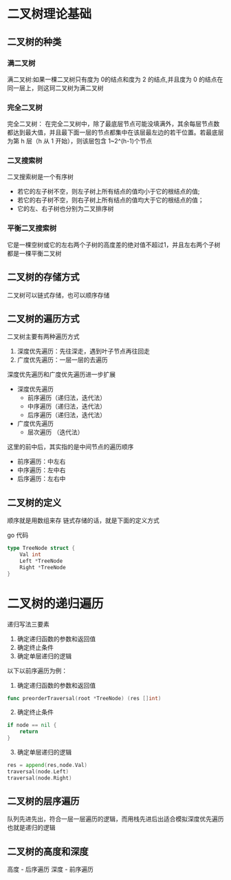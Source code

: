 # 二叉树理论基础
## 二叉树的种类
### 满二叉树
满二叉树:如果一棵二叉树只有度为 0的结点和度为 2 的结点,并且度为 0 的结点在同一层上，则这珂二叉树为满二叉树

### 完全二叉树
完全二叉树： 在完全二叉树中，除了最底层节点可能没填满外，其余每层节点数都达到最大值，并且最下面一层的节点都集中在该层最左边的若干位置。若最底层为第 h 层（h 从 1 开始），则该层包含 1~2^(h-1)个节点

### 二叉搜索树
二叉搜索树是一个有序树
- 若它的左子树不空，则左子树上所有结点的值均小于它的根结点的值;
- 若它的右子树不空，则右子树上所有结点的值均大于它的根结点的值；
- 它的左、右子树也分别为二叉排序树

### 平衡二叉搜索树
它是一棵空树或它的左右两个子树的高度差的绝对值不超过1，并且左右两个子树都是一棵平衡二叉树

## 二叉树的存储方式
二叉树可以链式存储，也可以顺序存储

## 二叉树的遍历方式
二叉树主要有两种遍历方式

1. 深度优先遍历：先往深走，遇到叶子节点再往回走
2. 广度优先遍历：一层一层的去遍历

深度优先遍历和广度优先遍历进一步扩展
- 深度优先遍历
  - 前序遍历（递归法，迭代法）
  - 中序遍历（递归法，迭代法）
  - 后序遍历（递归法，迭代法）
- 广度优先遍历
  - 层次遍历 （迭代法）

这里的前中后，其实指的是中间节点的遍历顺序
- 前序遍历：中左右
- 中序遍历：左中右
- 后序遍历：左右中

## 二叉树的定义
顺序就是用数组来存
链式存储的话，就是下面的定义方式

go 代码
```go
type TreeNode struct {
    Val int
    Left *TreeNode
    Right *TreeNode
}
```
# 二叉树的递归遍历

递归写法三要素
1. 确定递归函数的参数和返回值
2. 确定终止条件
3. 确定单层递归的逻辑

以下以前序遍历为例：
1. 确定递归函数的参数和返回值
```go
func preorderTraversal(root *TreeNode) (res []int)
```
2. 确定终止条件
```go
if node == nil {
    return
}
```
3. 确定单层递归的逻辑
```go
res = append(res,node.Val)
traversal(node.Left)
traversal(node.Right)
```
## 二叉树的层序遍历
队列先进先出，符合一层一层遍历的逻辑，而用栈先进后出适合模拟深度优先遍历也就是递归的逻辑

## 二叉树的高度和深度
高度 - 后序遍历
深度 - 前序遍历